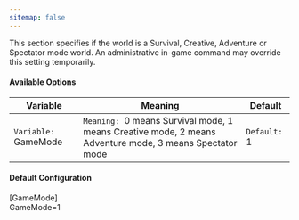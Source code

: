 ```yaml
---
sitemap: false
---
```

This section specifies if the world is a Survival, Creative, Adventure or Spectator mode world. An administrative in-game command may override this setting temporarily.

#### Available Options

| Variable             | Meaning                                                                                                 | Default      |
|----------------------|---------------------------------------------------------------------------------------------------------|--------------|
| `Variable: `GameMode | `Meaning: `0 means Survival mode, 1 means Creative mode, 2 means Adventure mode, 3 means Spectator mode | `Default: `1 |

#### Default Configuration

<div class="code-box">
[GameMode]<br/>
GameMode=1
</div>
